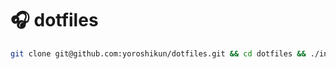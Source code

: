 # 🎧 dotfiles

```bash
git clone git@github.com:yoroshikun/dotfiles.git && cd dotfiles && ./install

```
